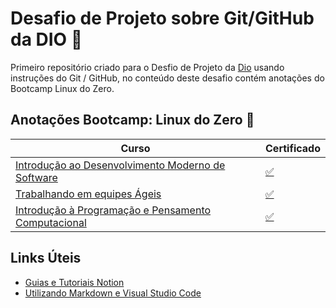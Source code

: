 # Desafio de Projeto sobre Git/GitHub da DIO :rocket:
Primeiro repositório criado para o Desfio de Projeto da [Dio](https://www.dio.me/) usando instruções do Git / GitHub, no conteúdo deste desafio contém anotações do Bootcamp Linux do Zero.


## Anotações Bootcamp: Linux do Zero :penguin:

| Curso | Certificado|
|-------|-------------|
|[Introdução ao Desenvolvimento Moderno de Software](https://spectacular-address-9e9.notion.site/Introdu-o-ao-Desenvolvimento-Moderno-de-Software-fb59525f05264f129b9e8e5267f164f3)| [:white_check_mark:](https://www.dio.me/certificate/61AEC533/share)
|[Trabalhando em equipes Ágeis](https://spectacular-address-9e9.notion.site/Trabalhando-em-equipes-geis-887ca7da41c141579e58ef7e02f78bbf) | [:white_check_mark:](https://www.dio.me/certificate/797FBF33/share)
| [Introdução à Programação e Pensamento Computacional](https://spectacular-address-9e9.notion.site/Introdu-o-Programa-o-e-Pensamento-Computacional-bce5876a2b324b0da10fada5cc298ec8) | [:white_check_mark:](https://www.dio.me/certificate/728F70BF/share) |




## Links Úteis 
* [Guias e Tutoriais Notion](https://www.notion.so/help/guides)
* [Utilizando Markdown e Visual Studio Code](https://code.visualstudio.com/docs/languages/markdown)
